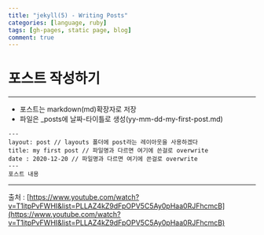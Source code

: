 ```yaml
---
title: "jekyll(5) - Writing Posts"
categories: [language, ruby]
tags: [gh-pages, static page, blog]
comment: true
---
```


# 포스트 작성하기

---

- 포스트는 markdown(md)확장자로 저장
- 파일은 \_posts에 날짜-타이틀로 생성(yy-mm-dd-my-first-post.md)

```
---
layout: post // layouts 폴더에 post라는 레이아웃을 사용하겠다
title: my first post // 파일명과 다르면 여기에 쓴걸로 overwrite
date : 2020-12-20 // 파일명과 다르면 여기에 쓴걸로 overwrite
---
포스트 내용
```

---

출처 : [https://www.youtube.com/watch?v=T1itpPvFWHI&list=PLLAZ4kZ9dFpOPV5C5Ay0pHaa0RJFhcmcB](https://www.youtube.com/watch?v=T1itpPvFWHI&list=PLLAZ4kZ9dFpOPV5C5Ay0pHaa0RJFhcmcB)
